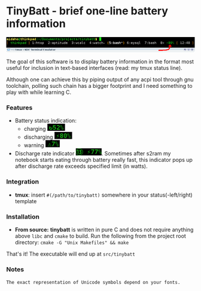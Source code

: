 TinyBatt - brief one-line battery information
=============================================
![screenshot](https://raw.githubusercontent.com/aidaho/tinybatt/master/screenshots/tmux-integration.png)

The goal of this software is to display battery information in the
format most useful for inclusion in text-based interfaces (read: my tmux
status line).

Although one can achieve this by piping output of any acpi tool through
gnu toolchain, polling such chain has a bigger footprint and I need
something to play with while learning C.

### Features
*   Battery status indication:
    * charging ![charging](https://raw.githubusercontent.com/aidaho/tinybatt/master/screenshots/charging.png)
    * discharging ![discharging](https://raw.githubusercontent.com/aidaho/tinybatt/master/screenshots/discharging.png)
    * warning ![warning](https://raw.githubusercontent.com/aidaho/tinybatt/master/screenshots/warning.png)
*   Discharge rate indicator ![discharge-rate](https://raw.githubusercontent.com/aidaho/tinybatt/master/screenshots/discharge-rate.png).
    Sometimes after s2ram my notebook starts eating through battery really fast, this
    indicator pops up after discharge rate exceeds specified limit (in watts).

### Integration
*   **tmux**: insert `#(/path/to/tinybatt)` somewhere in your status(-left/right) template

### Installation
*   **From source:** **tinybatt** is written in pure C and does not require
    anything above `libc` and `cmake` to build. Run the following from the
    project root directory: `cmake -G "Unix Makefiles" && make`

That's it! The executable will end up at `src/tinybatt`

### Notes
    The exact representation of Unicode symbols depend on your fonts.
